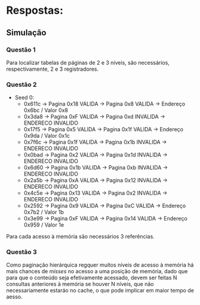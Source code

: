 # Respostas:

## Simulação

### Questão 1
Para localizar tabelas de páginas de 2 e 3 níveis, são necessários, respectivamente, 2 e 3 registradores.
### Questão 2 
- Seed 0:
    - 0x611c -> Pagina 0x18 VALIDA -> Pagina 0x8 VALIDA -> Endereço 0x6bc / Valor 0x8
    - 0x3da8 -> Pagina 0xF VALIDA -> Pagina 0xd INVALIDA -> ENDERECO INVALIDO
    - 0x17f5 -> Pagina 0x5 VALIDA -> Pagina 0x1f VALIDA -> Endereço 0x9da / Valor 0x1c
    - 0x7f6c -> Pagina 0x1f VALIDA -> Pagina 0x1b INVALIDA -> ENDERECO INVALIDO
    - 0x0bad -> Pagina 0x2 VALIDA -> Pagina 0x1d INVALIDA -> ENDERECO INVALIDO
    - 0x6d60 -> Pagina 0x1b VALIDA -> Pagina 0xb INVALIDA -> ENDERECO INVALIDO
    - 0x2a5b -> Pagina 0xA VALIDA -> Pagina 0x12 INVALIDA -> ENDERECO INVALIDO  
    - 0x4c5e -> Pagina 0x13 VALIDA -> Pagina 0x2 INVALIDA -> ENDERECO INVALIDO  
    - 0x2592 -> Pagina 0x9 VALIDA -> Pagina 0xC VALIDA -> Endereço 0x7b2 / Valor 1b
    - 0x3e99 -> Pagina 0xF VALIDA -> Pagina 0x14 VALIDA -> Endereço 0x959 / Valor 1e

Para cada acesso à memória são necessários 3 referências.

### Questão 3
Como paginação hierárquica regquer muitos níveis de acesso à memória há mais chances de *misses* no acesso a uma posição de memória, dado que para que o conteúdo seja efetivamente acessado, devem ser feitas N consultas anteriores à memória se houver N níveis, que não necessariamente estaráo no cache, o que pode implicar em maior tempo de aesso.  